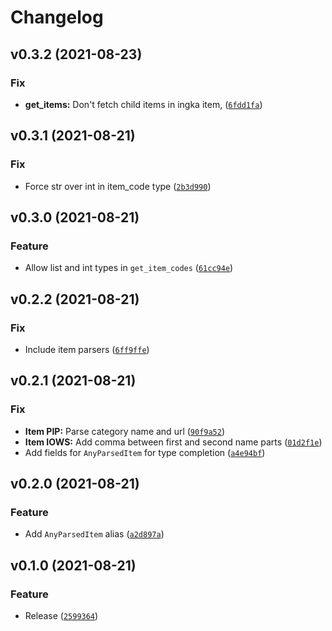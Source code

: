 # Changelog

<!--next-version-placeholder-->

## v0.3.2 (2021-08-23)
### Fix
* **get_items:** Don't fetch child items in ingka item, ([`6fdd1fa`](https://github.com/vrslev/ikea-api-wrapped/commit/6fdd1fa4769882449245e66e80fe41671ab66f84))

## v0.3.1 (2021-08-21)
### Fix
* Force str over int in item_code type ([`2b3d990`](https://github.com/vrslev/ikea-api-wrapped/commit/2b3d990d45c9c968a9c4913f397f7b23c0854830))

## v0.3.0 (2021-08-21)
### Feature
* Allow list and int types in `get_item_codes` ([`61cc94e`](https://github.com/vrslev/ikea-api-wrapped/commit/61cc94edc460ac77eaa3b46be2cc6aee44f8a45a))

## v0.2.2 (2021-08-21)
### Fix
* Include item parsers ([`6ff9ffe`](https://github.com/vrslev/ikea-api-wrapped/commit/6ff9ffe25c9e2775cc28078fa7bc12ff3ef2475b))

## v0.2.1 (2021-08-21)
### Fix
* **Item PIP:** Parse category name and url ([`90f9a52`](https://github.com/vrslev/ikea-api-wrapped/commit/90f9a5250a71d5169cd5e6cb8254e1e4b5758253))
* **Item IOWS:** Add comma between first and second name parts ([`01d2f1e`](https://github.com/vrslev/ikea-api-wrapped/commit/01d2f1ef0e90035bbfefc18f4dca1ffe316537b6))
* Add fields for `AnyParsedItem` for type completion ([`a4e94bf`](https://github.com/vrslev/ikea-api-wrapped/commit/a4e94bf99ea69e1d0dbceac338f6ee11e6f2c4a9))

## v0.2.0 (2021-08-21)
### Feature
* Add `AnyParsedItem` alias ([`a2d897a`](https://github.com/vrslev/ikea-api-wrapped/commit/a2d897a837c1f9f8e80109a78c6fee571d85641b))

## v0.1.0 (2021-08-21)
### Feature
* Release ([`2599364`](https://github.com/vrslev/ikea-api-wrapped/commit/259936474ad63e9a372f6c53b3a1d744ea17ff36))
